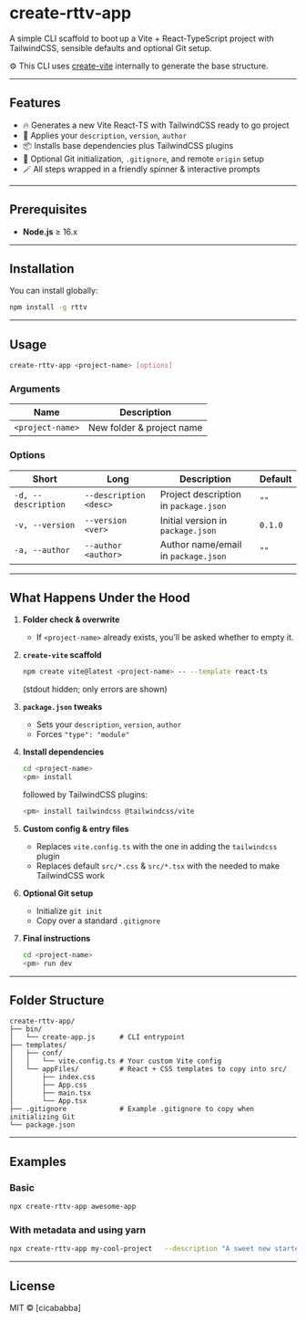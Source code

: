 # create‑rttv‑app

A simple CLI scaffold to boot up a Vite + React‑TypeScript project with TailwindCSS, sensible defaults and optional Git setup.

⚙️ This CLI uses [create-vite](https://www.npmjs.com/package/create-vite) internally to generate the base structure.


---

## Features

- 🔥 Generates a new Vite React‑TS with TailwindCSS ready to go project  
- 📝 Applies your `description`, `version`, `author`
- 📦 Installs base dependencies plus TailwindCSS plugins
- 🔧 Optional Git initialization, `.gitignore`, and remote `origin` setup  
- 🪄 All steps wrapped in a friendly spinner & interactive prompts

---

## Prerequisites

- **Node.js** ≥ 16.x 

---

## Installation

You can install globally:

```bash
npm install -g rttv
```

---

## Usage

```bash
create‑rttv‑app <project-name> [options]
```

### Arguments

| Name             | Description                      |
| ---------------- | ------------------------------- |
| `<project-name>` | New folder & project name       |

### Options

| Short               | Long                     | Description                                    | Default |
| ------------------- | ------------------------ | ---------------------------------------------- | ------- |
| `-d, --description` | `--description <desc>`   | Project description in `package.json`          | `""`    |
| `-v, --version`     | `--version <ver>`        | Initial version in `package.json`              | `0.1.0` |
| `-a, --author`      | `--author <author>`      | Author name/email in `package.json`            | `""`    |

---

## What Happens Under the Hood

1. **Folder check & overwrite**  
   - If `<project-name>` already exists, you’ll be asked whether to empty it.

2. **`create-vite` scaffold**  
   ```bash
   npm create vite@latest <project-name> -- --template react-ts
   ```
   (stdout hidden; only errors are shown)

3. **`package.json` tweaks**  
   - Sets your `description`, `version`, `author`  
   - Forces `"type": "module"`

4. **Install dependencies**  
   ```bash
   cd <project-name>
   <pm> install
   ```
   followed by TailwindCSS plugins:
   ```bash
   <pm> install tailwindcss @tailwindcss/vite
   ```

5. **Custom config & entry files**  
   - Replaces `vite.config.ts` with the one in adding the `tailwindcss` plugin
   - Replaces default `src/*.css` & `src/*.tsx` with the needed to make TailwindCSS work

6. **Optional Git setup**  
   - Initialize `git init`  
   - Copy over a standard `.gitignore`

7. **Final instructions**  
   ```bash
   cd <project-name>
   <pm> run dev
   ```

---

## Folder Structure

```
create‑rttv‑app/
├── bin/
│   └── create-app.js      # CLI entrypoint
├── templates/
│   ├── conf/
│   │   └── vite.config.ts # Your custom Vite config
│   └── appFiles/          # React + CSS templates to copy into src/
│       ├── index.css
│       ├── App.css
│       ├── main.tsx
│       └── App.tsx
├── .gitignore             # Example .gitignore to copy when initializing Git
└── package.json
```

---

## Examples

### Basic

```bash
npx create‑rttv‑app awesome‑app
```

### With metadata and using yarn

```bash
npx create‑rttv‑app my‑cool‑project   --description "A sweet new starter"   --version       "0.2.0"   --author        "Alice <alice@example.com>"   --pm yarn
```

---

## License

MIT © [cicababba]